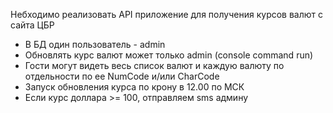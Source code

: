 Небходимо реализовать API приложение для получения курсов валют с сайта ЦБР

- В БД один пользователь - admin
- Обновлять курс валют может только admin (console command run)
- Гости могут видеть весь список валют и каждую валюту по отдельности по ее NumCode и/или CharCode 
- Запуск обновления курса по крону в 12.00 по МСК
- Если курс доллара >= 100, отправляем sms админу
